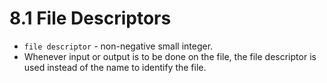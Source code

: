 # 8.1 File Descriptors

- `file descriptor` - non-negative small integer.
- Whenever input or output is to be done on the file, the file descriptor is used instead of the name to identify the file.